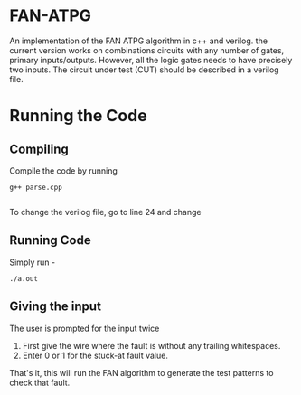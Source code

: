 # FAN-ATPG
An implementation of the FAN ATPG algorithm in c++ and verilog. the current version works on combinations circuits with any number of gates, primary inputs/outputs. However, all the logic gates needs to have precisely two inputs.
The circuit under test (CUT) should be described in a verilog file.

# Running the Code

## Compiling
Compile the code by running 
```
g++ parse.cpp


```

To change the verilog file, go to line 24 and change

## Running Code
Simply run -
```
./a.out
```

## Giving the input
The user is prompted for the input twice
1. First give the wire where the fault is without any trailing whitespaces. 
2. Enter 0 or 1 for the stuck-at fault value.

That's it, this will run the FAN algorithm to generate the test patterns to check that fault.
